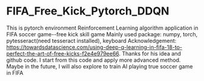 # FIFA_Free_Kick_Pytorch_DDQN
This is pytorch environment Reinforcement Learning algorithm application in FIFA soccer game--free kick skill game
Mainly used package:
numpy, torch, pytesseract(need tesseract installed), keyboard
Acknowledgement: https://towardsdatascience.com/using-deep-q-learning-in-fifa-18-to-perfect-the-art-of-free-kicks-f2e4e979ee66.
Thanks for his idea and github code. I start from this code and apply more advanced method.
Maybe in the future, I will also explore to train AI playing true soccer game in FIFA
